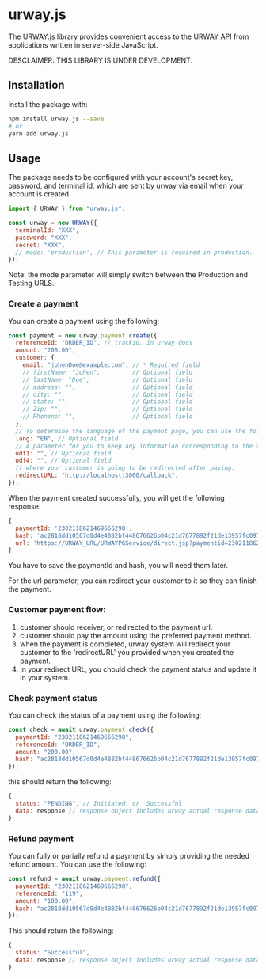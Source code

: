 # urway.js

The URWAY.js library provides convenient access to the URWAY API from
applications written in server-side JavaScript.

DESCLAIMER: THIS LIBRARY IS UNDER DEVELOPMENT.

## Installation

Install the package with:

```sh
npm install urway.js --save
# or
yarn add urway.js
```

## Usage

The package needs to be configured with your account's secret key, password, and terminal id, which are sent by urway via email when your account is created.

```js
import { URWAY } from "urway.js";

const urway = new URWAY({
  terminalId: "XXX",
  password: "XXX",
  secret: "XXX",
  // mode: 'production', // This parameter is required in production.
});
```

Note: the mode parameter will simply switch between the Production and Testing URLS.

### Create a payment

You can create a payment using the following:

```js
const payment = new urway.payment.create({
  referenceId: "ORDER_ID", // trackid, in urway docs
  amount: "200.00",
  customer: {
    email: "johenDoe@example.com", // * Required field
    // firstName: "Johen",         // Optional field
    // lastName: "Doe",            // Optional field
    // address: "",                // Optional field
    // city: "",                   // Optional field
    // state: "",                  // Optional field
    // Zip: "",                    // Optional field
    // Phoneno: "",                // Optional field
  },
  // To determine the language of the payment page, you can use the following values: EN, AR (default is EN)
  lang: "EN", // Optional field
  // A parameter for you to keep any information corresponding to the transaction.
  udf1: "", // Optional field
  udf4: "", // Optional field
  // where your customer is going to be redirected after paying.
  redirectURL: "http://localhost:3000/callback",
});
```

When the payment created successfully, you will get the following response.

```js
{
  paymentId: '2302118621469666298',
  hash: 'ac2818dd10567d0d4e4882bf448676626b04c21d7677892f21de13957fc0971c',
  url: 'https://URWAY_URL/URWAYPGService/direct.jsp?paymentid=2302118621469666298'
}
```

You have to save the paymentId and hash, you will need them later.

For the url parameter, you can redirect your customer to it so they can finish the payment.

### Customer payment flow:

1. customer should receiver, or redirected to the payment url.
2. customer should pay the amount using the preferred payment method.
3. when the payment is completed, urway system will redirect your customer to the 'redirectURL' you provided when you created the payment.
4. In your redirect URL, you chould check the payment status and update it in your system.

### Check payment status

You can check the status of a payment using the following:

```js
const check = await urway.payment.check({
  paymentId: "2302118621469666298",
  referenceId: "ORDER_ID",
  amount: "200.00",
  hash: "ac2818dd10567d0d4e4882bf448676626b04c21d7677892f21de13957fc0971c",
});
```

this should return the following:

```js
{
  status: "PENDING", // Initiated, or  Successful
  data: response // response object includes urway actual response data   
}
```

### Refund payment

You can fully or parially refund a payment by simply providing the needed refund amount.
You can use the following:

```js
const refund = await urway.payment.refund({
  paymentId: "2302118621469666298",
  referenceId: "119",
  amount: "100.00",
  hash: "ac2818dd10567d0d4e4882bf448676626b04c21d7677892f21de13957fc0971c",
});
```

This should return the following:

```js
{
  status: "Successful",
  data: response // response object includes urway actual response data   
}
```

